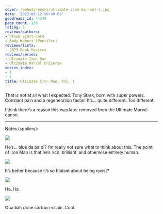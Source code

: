 ```yaml
---
cover: /embeds/books/ultimate-iron-man-vol-1.jpg
date: '2023-03-12 00:00:05'
goodreads_id: 44579
page_count: 120
rating: 3
reviews/authors:
- Orson Scott Card
- Andy Kubert (Penciler)
reviews/lists:
- 2023 Book Reviews
reviews/series:
- Ultimate Iron Man
- Ultimate Marvel Universe
series_index:
- 1
- 6
title: Ultimate Iron Man, Vol. 1
---
```

That is not at all what I expected.  Tony Stark, born with super powers. Constant pain and a regeneration factor. It’s… quite different. Too different. 

I think there’s a reason this was later removed from the Ultimate Marvel canon. 

<!--more-->

---

Notes (spoilers):

![](/embeds/books/attachments/ultimate-iron-man-1b6cda.png)

He’s… blue da ba di? I’m really not sure what to think about this. The point of Iron Man is that he’s rich, brilliant, and otherwise entirely human. 

![](/embeds/books/attachments/ultimate-iron-man-fde20e.png)

It’s better because it’s so blatant about being racist?

![](/embeds/books/attachments/ultimate-iron-man-3cdd1c.png)

Ha. Ha. 

![](/embeds/books/attachments/ultimate-iron-man-5f950f.png)

Obadiah done cartoon villain. Cool. 


